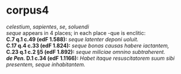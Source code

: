 corpus4
=======
_celestium_, _sapientes_, _se_, _soluendi_  
_seque_ appears in 4 places; in each place -que is enclitic:  
__C.7 q.1 c.49 (edF 1.588):__ _seque latenter deponi uoluit._  
__C.17 q.4 c.33 (edF 1.824):__ _seque bonas causas habere iactantem,_  
__C.23 q.1 c.2 §5 (edF 1.892):__ _seque miliciae omnino subtraherent._  
**_de Pen._ D.1 c.34 (edF 1.1166):** _Habet itaque resuscitatorem suum sibi presentem, seque inhabitantem._  
